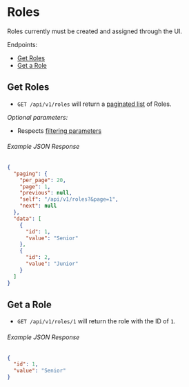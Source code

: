 Roles
=========

Roles currently must be created and assigned through the UI.

Endpoints:

- [Get Roles](#get-roles)
- [Get a Role](#get-a-role)


Get Roles
-------------

* `GET /api/v1/roles` will return a [paginated list](#pagination) of Roles.

_Optional parameters:_

- Respects [filtering parameters](#filtering)

###### Example JSON Response

```json
{
  "paging": {
    "per_page": 20,
    "page": 1,
    "previous": null,
    "self": "/api/v1/roles?&page=1",
    "next": null
  },
  "data": [
    {
      "id": 1,
      "value": "Senior"
    },
    {
      "id": 2,
      "value": "Junior"
    }
  ]
}
```

Get a Role
-------------

* `GET /api/v1/roles/1` will return the role with the ID of `1`.

###### Example JSON Response

```json
{
  "id": 1,
  "value": "Senior"
}
```
